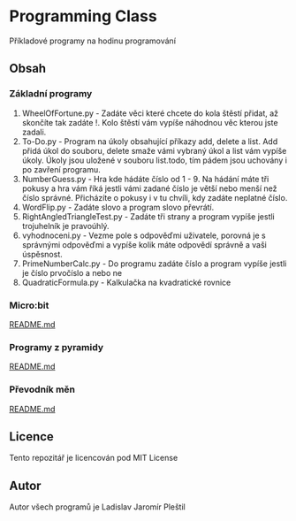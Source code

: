 # Programming Class
Příkladové programy na hodinu programování

## Obsah
### Základní programy
1. WheelOfFortune.py - Zadáte věci které chcete do kola štěstí přidat, až skončíte tak zadáte !. Kolo štěstí vám vypíše náhodnou věc kterou jste zadali.
1. To-Do.py - Program na úkoly obsahující příkazy add, delete a list. Add přidá úkol do souboru, delete smaže vámi vybraný úkol a list vám vypíše úkoly. Úkoly jsou uložené v souboru list.todo, tím pádem jsou uchovány i po zavření programu.
1. NumberGuess.py - Hra kde hádáte číslo od 1 - 9. Na hádání máte tři pokusy a hra vám říká jestli vámi zadané číslo je větší nebo menší než číslo správné. Přicházíte o pokusy i v tu chvíli, kdy zadáte neplatné číslo.
1. WordFlip.py - Zadáte slovo a program slovo převrátí.
1. RightAngledTriangleTest.py - Zadáte tři strany a program vypíše jestli trojuhelník je pravoúhlý.
1. vyhodnoceni.py - Vezme pole s odpověďmi uživatele, porovná je s správnými odpověďmi a vypíše kolik máte odpovědí správně a vaši úspěsnost.
1. PrimeNumberCalc.py - Do programu zadáte číslo a program vypíše jestli je číslo prvočíslo a nebo ne
1. QuadraticFormula.py - Kalkulačka na kvadratické rovnice

### Micro:bit
[README.md](./microbit/README.md)

### Programy z pyramidy
[README.md](./pyramida/README.md)

### Převodník měn
[README.md](./currencyConverter/README.md)

## Licence
Tento repozitář je licencován pod MIT License

## Autor
Autor všech programů je Ladislav Jaromír Pleštil